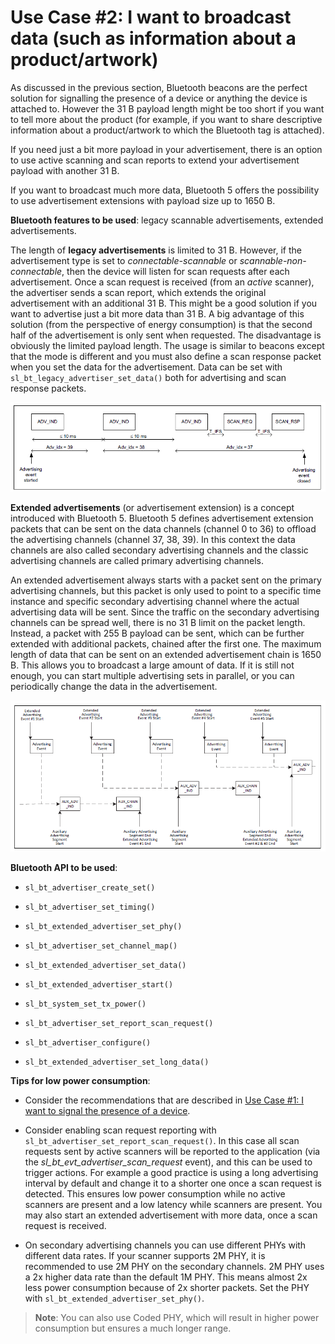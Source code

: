 # Use Case #2: I want to broadcast data (such as information about a product/artwork)

As discussed in the previous section, Bluetooth beacons are the perfect solution for signalling the presence of a device or anything the device is attached to. However the 31 B payload length might be too short if you want to tell more about the product (for example, if you want to share descriptive information about a product/artwork to which the Bluetooth tag is attached).

If you need just a bit more payload in your advertisement, there is an option to use active scanning and scan reports to extend your advertisement payload with another 31 B.

If you want to broadcast much more data, Bluetooth 5 offers the possibility to use advertisement extensions with payload size up to 1650 B.

**Bluetooth features to be used**: legacy scannable advertisements, extended advertisements.

The length of **legacy advertisements** is limited to 31 B. However, if the advertisement type is set to *connectable-scannable* or *scannable-non-connectable*, then the device will listen for scan requests after each advertisement. Once a scan request is received (from an *active* scanner), the advertiser sends a scan report, which extends the original advertisement with an additional 31 B. This might be a good solution if you want to advertise just a bit more data than 31 B. A big advantage of this solution (from the perspective of energy consumption) is that the second half of the advertisement is only sent when requested. The disadvantage is obviously the limited payload length. The usage is similar to beacons except that the mode is different and you must also define a scan response packet when you set the data for the advertisement. Data can be set with `sl_bt_legacy_advertiser_set_data()` both for advertising and scan response packets.

![legacy advertisements](resources/AN1366-image1.png)

**Extended advertisements** (or advertisement extension) is a concept introduced with Bluetooth 5. Bluetooth 5 defines advertisement extension packets that can be sent on the data channels (channel 0 to 36) to offload the advertising channels (channel 37, 38, 39). In this context the data channels are also called secondary advertising channels and the classic advertising channels are called primary advertising channels.

An extended advertisement always starts with a packet sent on the primary advertising channels, but this packet is only used to point to a specific time instance and specific secondary advertising channel where the actual advertising data will be sent. Since the traffic on the secondary advertising channels can be spread well, there is no 31 B limit on the packet length. Instead, a packet with 255 B payload can be sent, which can be further extended with additional packets, chained after the first one. The maximum length of data that can be sent on an extended advertisement chain is 1650 B. This allows you to broadcast a large amount of data. If it is still not enough, you can start multiple advertising sets in parallel, or you can periodically change the data in the advertisement.

![Extended advertisements](resources/AN1366-image2.png)

**Bluetooth API to be used**:

- `sl_bt_advertiser_create_set()`

- `sl_bt_advertiser_set_timing()`

- `sl_bt_extended_advertiser_set_phy()`

- `sl_bt_advertiser_set_channel_map()`

- `sl_bt_extended_advertiser_set_data()`

- `sl_bt_extended_advertiser_start()`

- `sl_bt_system_set_tx_power()`

- `sl_bt_advertiser_set_report_scan_request()`

- `sl_bt_advertiser_configure()`

- `sl_bt_extended_advertiser_set_long_data()`

**Tips for low power consumption**:

- Consider the recommendations that are described in [Use Case #1: I want to signal the presence of a device](./use-case-1-i-want-to-signal-the-presence-of-a-device).

- Consider enabling scan request reporting with `sl_bt_advertiser_set_report_scan_request()`. In this case all scan requests sent by active scanners will be reported to the application (via the *sl\_bt\_evt\_advertiser\_scan\_request* event), and this can be used to trigger actions. For example a good practice is using a long advertising interval by default and change it to a shorter one once a scan request is detected. This ensures low power consumption while no active scanners are present and a low latency while scanners are present. You may also start an extended advertisement with more data, once a scan request is received.

- On secondary advertising channels you can use different PHYs with different data rates. If your scanner supports 2M PHY, it is recommended to use 2M PHY on the secondary channels. 2M PHY uses a 2x higher data rate than the default 1M PHY. This means almost 2x less power consumption because of 2x shorter packets. Set the PHY with `sl_bt_extended_advertiser_set_phy()`.

>**Note**: You can also use Coded PHY, which will result in higher power consumption but ensures a much longer range.
